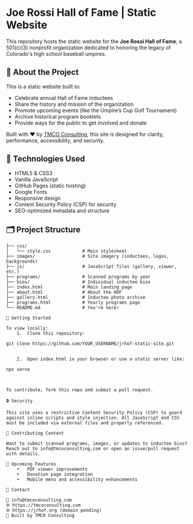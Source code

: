 # Joe Rossi Hall of Fame | Static Website

This repository hosts the static website for the **Joe Rossi Hall of Fame**, a 501(c)(3) nonprofit organization dedicated to honoring the legacy of Colorado's high school baseball umpires.

## 📌 About the Project

This is a static website built to:
- Celebrate annual Hall of Fame inductees
- Share the history and mission of the organization
- Promote upcoming events (like the Umpire’s Cup Golf Tournament)
- Archive historical program booklets
- Provide ways for the public to get involved and donate

Built with ❤️ by [TMCO Consulting](https://www.tmcoconsulting.com), this site is designed for clarity, performance, accessibility, and security.

## 🧰 Technologies Used

- HTML5 & CSS3
- Vanilla JavaScript
- GitHub Pages (static hosting)
- Google Fonts
- Responsive design
- Content Security Policy (CSP) for security
- SEO-optimized metadata and structure

## 🗂️ Project Structure

```plaintext
├── css/
│   └── style.css            # Main stylesheet
├── images/                  # Site imagery (inductees, logos, backgrounds)
├── js/                      # JavaScript files (gallery, viewer, etc.)
├── programs/                # Scanned programs by year
├── bios/                    # Individual inductee bios
├── index.html               # Main landing page
├── about.html               # About the HOF
├── gallery.html             # Inductee photo archive
├── programs.html            # Yearly programs page
└── README.md                # You're here!

🚀 Getting Started

To view locally:
	1.	Clone this repository:

git clone https://github.com/YOUR_USERNAME/jrhof-static-site.git


	2.	Open index.html in your browser or use a static server like:

npx serve



To contribute, fork this repo and submit a pull request.

🔒 Security

This site uses a restrictive Content Security Policy (CSP) to guard against inline scripts and style injection. All JavaScript and CSS must be included via external files and properly referenced.

📸 Contributing Content

Want to submit scanned programs, images, or updates to inductee bios? Reach out to info@tmcoconsulting.com or open an issue/pull request with details.

📅 Upcoming Features
	•	PDF viewer improvements
	•	Donation page integration
	•	Mobile menu and accessibility enhancements

📣 Contact

📧 info@tmcoconsulting.com
🌐 https://tmcoconsulting.com
🌐 https://jrhof.org (domain pending)
🔧 Built by TMCO Consulting